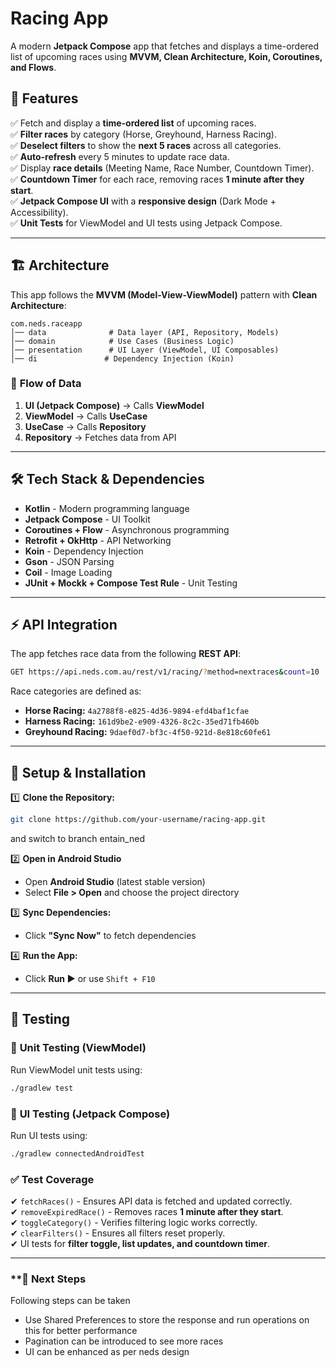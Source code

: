 #  Racing App

A modern **Jetpack Compose** app that fetches and displays a time-ordered list of upcoming races using **MVVM, Clean Architecture, Koin, Coroutines, and Flows**.

## 📌 Features
✅ Fetch and display a **time-ordered list** of upcoming races.  
✅ **Filter races** by category (Horse, Greyhound, Harness Racing).  
✅ **Deselect filters** to show the **next 5 races** across all categories.  
✅ **Auto-refresh** every 5 minutes to update race data.  
✅ Display **race details** (Meeting Name, Race Number, Countdown Timer).  
✅ **Countdown Timer** for each race, removing races **1 minute after they start**.  
✅ **Jetpack Compose UI** with a **responsive design** (Dark Mode + Accessibility).  
✅ **Unit Tests** for ViewModel and UI tests using Jetpack Compose.  

---

## 🏗 Architecture
This app follows the **MVVM (Model-View-ViewModel)** pattern with **Clean Architecture**:

```
com.neds.raceapp
│── data              # Data layer (API, Repository, Models)
│── domain            # Use Cases (Business Logic)
│── presentation      # UI Layer (ViewModel, UI Composables)
│── di               # Dependency Injection (Koin)
```

### 📌 **Flow of Data**
1. **UI (Jetpack Compose)** → Calls **ViewModel**
2. **ViewModel** → Calls **UseCase**
3. **UseCase** → Calls **Repository**
4. **Repository** → Fetches data from API

---

## 🛠 Tech Stack & Dependencies
- **Kotlin** - Modern programming language
- **Jetpack Compose** - UI Toolkit
- **Coroutines + Flow** - Asynchronous programming
- **Retrofit + OkHttp** - API Networking
- **Koin** - Dependency Injection
- **Gson** - JSON Parsing
- **Coil** - Image Loading
- **JUnit + Mockk + Compose Test Rule** - Unit Testing

---

## ⚡ API Integration
The app fetches race data from the following **REST API**:
```bash
GET https://api.neds.com.au/rest/v1/racing/?method=nextraces&count=10
```
Race categories are defined as:
- **Horse Racing:** `4a2788f8-e825-4d36-9894-efd4baf1cfae`
- **Harness Racing:** `161d9be2-e909-4326-8c2c-35ed71fb460b`
- **Greyhound Racing:** `9daef0d7-bf3c-4f50-921d-8e818c60fe61`

---

## 🏃 Setup & Installation
1️⃣ **Clone the Repository:**
```bash
git clone https://github.com/your-username/racing-app.git
```
and switch to branch entain_ned

2️⃣ **Open in Android Studio**
- Open **Android Studio** (latest stable version)
- Select **File > Open** and choose the project directory

3️⃣ **Sync Dependencies:**
- Click **"Sync Now"** to fetch dependencies

4️⃣ **Run the App:**
- Click **Run ▶️** or use `Shift + F10`

---

## 🧪 Testing
### 📌 **Unit Testing (ViewModel)**
Run ViewModel unit tests using:
```bash
./gradlew test
```
### 📌 **UI Testing (Jetpack Compose)**
Run UI tests using:
```bash
./gradlew connectedAndroidTest
```
### **✅ Test Coverage**
✔ `fetchRaces()` - Ensures API data is fetched and updated correctly.  
✔ `removeExpiredRace()` - Removes races **1 minute after they start**.  
✔ `toggleCategory()` - Verifies filtering logic works correctly.  
✔ `clearFilters()` - Ensures all filters reset properly.  
✔ UI tests for **filter toggle, list updates, and countdown timer**.  

---

### **🏃 Next Steps
Following steps can be taken 
- Use Shared Preferences to store the response and run operations on this for better performance
- Pagination can be introduced to see more races
- UI can be enhanced as per neds design



